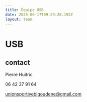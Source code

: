 ```yaml
---
title: Équipe USB
date: 2025-06-17T09:29:28.192Z
layout: team
---
```


# USB



## contact 

Pierre Huitric 

06 42 37 91 64

unionsportivebigoudene@gmail.com

